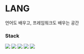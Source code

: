 # LANG
언어도 배우고, 프레임워크도 배우는 공간 


### Stack 
<img src="https://img.shields.io/badge/C++-00599C?style=for-the-badge&logo=C++&logoColor=white"/> <img src="https://img.shields.io/badge/.NET-512BD4?style=for-the-badge&logo=.NET&logoColor=white"/> <img src="https://img.shields.io/badge/Rust-000000?style=for-the-badge&logo=Rust&logoColor=white"/> <img src="https://img.shields.io/badge/Go-00ADD8?style=for-the-badge&logo=Go&logoColor=white"/> <img src="https://img.shields.io/badge/Docker-2496ED?style=for-the-badge&logo=Docker&logoColor=white"/>